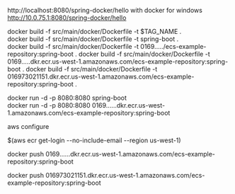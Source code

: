 http://localhost:8080/spring-docker/hello
with docker for windows
http://10.0.75.1:8080/spring-docker/hello 
  

docker build -f src/main/docker/Dockerfile -t $TAG_NAME .    
docker build -f src/main/docker/Dockerfile -t spring-boot .    
docker build -f src/main/docker/Dockerfile -t 0169...../ecs-example-repository:spring-boot .
docker build -f src/main/docker/Dockerfile -t 0169.....dkr.ecr.us-west-1.amazonaws.com/ecs-example-repository:spring-boot .
docker build -f src/main/docker/Dockerfile -t 016973021151.dkr.ecr.us-west-1.amazonaws.com/ecs-example-repository:spring-boot .
  
docker run -d -p 8080:8080 spring-boot   
docker run -d -p 8080:8080 0169......dkr.ecr.us-west-1.amazonaws.com/ecs-example-repository:spring-boot



aws configure


$(aws ecr get-login --no-include-email --region us-west-1)

 docker push 0169......dkr.ecr.us-west-1.amazonaws.com/ecs-example-repository:spring-boot
 
 docker push 016973021151.dkr.ecr.us-west-1.amazonaws.com/ecs-example-repository:spring-boot

  
